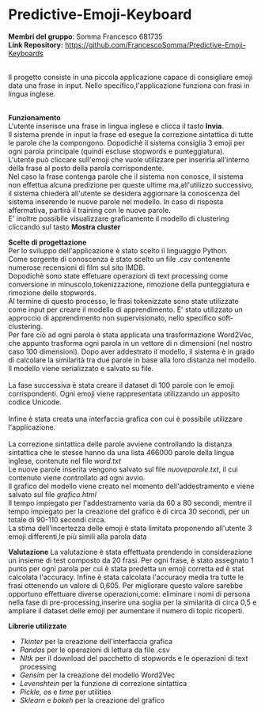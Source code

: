 # Predictive-Emoji-Keyboard
**Membri del gruppo**: Somma Francesco 681735
<br> **Link Repository:** https://github.com/FrancescoSomma/Predictive-Emoji-Keyboards
<br><br>

Il progetto consiste in una piccola applicazione capace di consigliare emoji data una frase in input.
Nello specifico,l'applicazione funziona con frasi in lingua inglese.
<br><br>

**Funzionamento**
<br>
L'utente inserisce una frase in lingua inglese e clicca il tasto **Invia**.  
Il sistema prende in input la frase ed esegue la correzione sintattica di tutte le parole che la compongono.
Dopodichè il sistema consiglia 3 emoji per ogni parola principale (quindi escluse stopwords e punteggiatura).  
L'utente può cliccare sull'emoji che vuole utilizzare per inserirla all'interno della frase al posto della parola corrispondente.  
Nel caso la frase contenga parole che il sistema non conosce, il sistema non effettua alcuna predizione per queste ultime
ma,all'utilizzo successivo, il sistema chiederà all'utente se desidera aggiornare la conoscenza
del sistema inserendo le nuove parole nel modello. In caso di risposta affermativa, partirà il training con le nuove parole.
<br>
E' inoltre possibile visualizzare graficamente il modello di clustering cliccando sul tasto **Mostra cluster**
<br>   

**Scelte di progettazione**   
Per lo sviluppo dell'applicazione è stato scelto il linguaggio Python.<br>
Come sorgente di conoscenza è stato scelto un file .csv contenente numerose recensioni di film sul sito IMDB.  
Dopodichè sono state effetuare operazioni di text processing come conversione in minuscolo,tokenizzazione, rimozione della punteggiatura e 
rimozione delle stopwords.<br>
Al termine di questo processo, le frasi tokenizzate sono state utilizzate come input per creare il modello di apprendimento.
E' stato utilizzato un approccio di apprendimento non supervisionato, nello specifico soft-clustering.
<br>
Per fare ciò ad ogni parola è stata applicata una trasformazione Word2Vec, che appunto trasforma ogni parola in un vettore di n
dimensioni (nel nostro caso 100 dimensioni).
Dopo aver addestrato il modello, il sistema è in grado di calcolare la similarità tra due parole in base alla loro distanza nel modello.
<br>
Il modello viene serializzato e salvato su file.
<br><br>
La fase successiva è stata creare il dataset di 100 parole con le emoji corrispondenti. Ogni emoji viene rappresentata
utilizzando un apposito codice Unicode.
<br><br>
Infine è stata creata una interfaccia grafica con cui è possibile utilizzare l'applicazione.
<br><br>
La correzione sintattica delle parole avviene controllando la distanza sintattica che le stesse hanno 
da una lista 466000 parole della lingua inglese, contenute nel file _word.txt_
<br>
Le nuove parole inserita vengono salvato sul file _nuoveparole.txt_, il cui contenuto viene controllato ad ogni avvio.
<br>
Il grafico del modello viene creato nel momento dell'addestramento e viene salvato sul file _grafico.html_
<br>
Il tempo impiegato per l'addestramento varia da 60 a 80 secondi, mentre il tempo impiegato per la creazione del grafico
è di circa 30 secondi, per un totale di 90-110 secondi circa.
<br>
La stima dell'incertezza delle emoji è stata limitata proponendo all'utente 3 emoji differenti,le più simili alla parola
data

**Valutazione**
La valutazione è stata effettuata prendendo in considerazione un insieme di test composto da 20 frasi.
Per ogni frase, è stato assegnato 1 punto per ogni parola per cui è stata predetta un emoji corretta ed è stat calcolata l'accuracy.
Infine è stata calcolata l'accuracy media tra tutte le frasi ottenendo un valore di 0,605.
Per migliorare questo valore sarebbe opportuno effettuare diverse operazioni,come: eliminare i nomi di persona nella fase di pre-processing,inserire una soglia per la similarità di circa 0,5 e ampliare il dataset delle emoji per aumentare il numero di topic ricoperti.

**Librerie utilizzate**
<br>
* _Tkinter_ per la creazione dell'interfaccia grafica
* _Pandas_ per le operazioni di lettura da file .csv
* _Nltk_ per il download del pacchetto di stopwords e le operazioni di text processing
* _Gensim_ per la creazione del modello Word2Vec
* _Levenshtein_ per la funzione di correzione sintattica
* _Pickle, os_ e _time_ per utilities
* _Sklearn_ e _bokeh_ per la creazione del grafico
